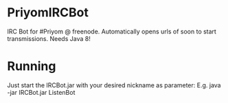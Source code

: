 PriyomIRCBot
============

IRC Bot for #Priyom @ freenode. Automatically opens urls of soon to start transmissions. Needs Java 8!

Running
===========
Just start the IRCBot.jar with your desired nickname as parameter:
E.g. 
java -jar IRCBot.jar ListenBot
